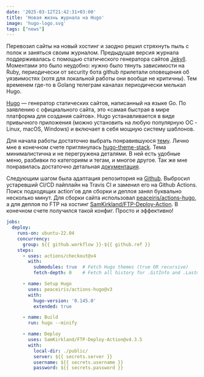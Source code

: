 ```yaml
---
date: '2025-03-12T21:42:31+03:00'
title: 'Новая жизнь журнала на Hugo'
image: 'hugo-logo.svg'
tags: ["news"]
---
```


Перевозил сайты на новый хостинг и заодно решил стряхнуть пыль с полок и заняться своим журналом. 
Предыдущая версия журнала поддерживалась с помощью статического генератора сайтов [Jekyll](https://jekyllrb.com/). 
Моментами это было неудобно: нужно было тянуть зависимости на Ruby, периодически от security бота github прилетали 
оповещения об уязвимостях (хотя для локальной работы они вообще не критичны). Тем временем где-то 
в Golang телеграм каналах периодически мелькал Hugo.

[Hugo](https://gohugo.io/) — генератор статических сайтов, написанный на языке Go. По заявлению с официального сайта, 
это «самая быстрая в мире платформа для создания сайтов». Hugo устанавливается в виде привычного приложения
(можно установить на любую популярную ОС - Linux, macOS, Windows) и включает в себя мощную систему шаблонов.

Для начала работы достаточно выбрать понравившуюся [тему](https://themes.gohugo.io/). Лично мне в конечном
счете приглянулась [hugo-theme-stack](https://stack.jimmycai.com/). Тема минималистична и не перегружена деталями. 
В ней есть удобные меню, разбивки по категориям и тегам, и многое другое. Так же мне понравилась достаточно
детальная [документация](https://stack.jimmycai.com/config/).

Следующим шагом была адаптация репозитория на [Github](https://github.com/strider2038/igorlazarev-ru).
Выбросил устаревший CI/CD пайплайн на Travis CI и заменил его на Github Actions. Поиск подходящих action'ов
для сборки и деплоя занял буквально несколько минут. Для сборки сайта использовал 
[peaceiris/actions-hugo](https://github.com/marketplace/actions/hugo-setup), а для деплоя по FTP на хостинг
[SamKirkland/FTP-Deploy-Action](https://github.com/marketplace/actions/ftp-deploy). В конечном счете получился
такой конфиг. Просто и эффективно!

```yaml
jobs:
  deploy:
    runs-on: ubuntu-22.04
    concurrency:
      group: ${{ github.workflow }}-${{ github.ref }}
    steps:
      - uses: actions/checkout@v4
        with:
          submodules: true  # Fetch Hugo themes (true OR recursive)
          fetch-depth: 0    # Fetch all history for .GitInfo and .Lastmod

      - name: Setup Hugo
        uses: peaceiris/actions-hugo@v3
        with:
          hugo-version: '0.145.0'
          extended: true

      - name: Build
        run: hugo --minify

      - name: Deploy
        uses: SamKirkland/FTP-Deploy-Action@v4.3.5
        with:
          local-dir: ./public/
          server: ${{ secrets.server }}
          username: ${{ secrets.username }}
          password: ${{ secrets.password }}
```
